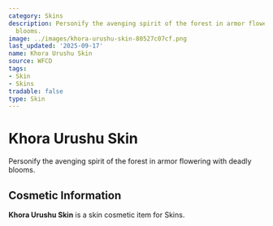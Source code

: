 ```yaml
---
category: Skins
description: Personify the avenging spirit of the forest in armor flowering with deadly
  blooms.
image: ../images/khora-urushu-skin-80527c07cf.png
last_updated: '2025-09-17'
name: Khora Urushu Skin
source: WFCD
tags:
- Skin
- Skins
tradable: false
type: Skin
---
```


# Khora Urushu Skin

Personify the avenging spirit of the forest in armor flowering with deadly blooms.

## Cosmetic Information

**Khora Urushu Skin** is a skin cosmetic item for Skins.

